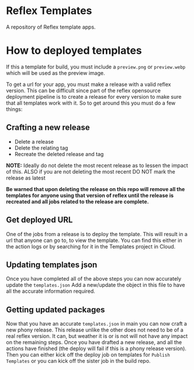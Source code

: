 # Reflex Templates

A repository of Reflex template apps.


# How to deployed templates
If this a template for build, you must include a `preview.png` or `preview.webp` which will be used as the preview image.

To get a url for your app, you must make a release with a valid reflex version. This can be difficult since part of the reflex opensource deployment pipeline is to create a release for every version to make sure that all templates work with it. So to get around this you must do a few things:
## Crafting a new release
- Delete a release
- Delete the relating tag
- Recreate the deleted release and tag 

**NOTE:** Ideally do not delete the most recent release as to lessen the impact of this. ALSO if you are not deleting the most recent DO NOT mark the release as latest

**Be warned that upon deleting the release on this repo will remove all the templates for anyone using that version of reflex until the release is recreated and all jobs related to the release are complete.**

## Get deployed URL
One of the jobs from a release is to deploy the template. This will result in a url that anyone can go to, to view the template. You can find this either in the action logs or by searching for it in the Templates project in Cloud.

## Updating templates json
Once you have completed all of the above steps you can now accurately update the `templates.json`
Add a new/update the object in this file to have all the accurate information required.

## Getting updated packages
Now that you have an accurate `templates.json` in main you can now craft a new phony release. This release unlike the other does not need to be of a real reflex version. It can, but weather it is or is not will not have any impact on the remaining steps.
Once you have drafted a new release, and all the actions have finished (the deploy will fail if this is a phony release version).
Then you can either kick off the deploy job on templates for `Publish Templates` or you can kick off the sister job in the build repo. 



